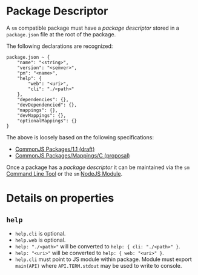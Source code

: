 Package Descriptor
==================

A `sm` compatible package must have a *package descriptor* stored in a `package.json` file at the root of the package.

The following declarations are recognized:

	package.json ~ {
		"name": "<string>",
		"version": "<semver>",
		"pm": "<name>",
		"help": {
            "web": "<uri>",
            "cli": "./<path>"
   		},
   		"dependencies": {},
		"devDependencied": {},
		"mappings": {},
		"devMappings": {},
		"optionalMappings": {}
	}

The above is loosely based on the following specifications:

  * [CommonJS Packages/1.1 (draft)](http://wiki.commonjs.org/wiki/Packages/1.1)
  * [CommonJS Packages/Mappings/C (proposal)](http://wiki.commonjs.org/wiki/Packages/Mappings/C)

Once a package has a *package descriptor* it can be maintained via the `sm` [Command Line Tool](./CommandLine.md) or
the `sm` [NodeJS Module](./NodejsModule.md).


Details on properties
=====================

`help`
------

  * `help.cli` is optional.
  * `help.web` is optional.
  * `help: "./<path>"` will be converted to `help: { cli: "./<path>" }`.
  * `help: "<uri>"` will be converted to `help: { web: "<uri>" }`.
  * `help.cli` must point to JS module within package. Module must export `main(API)` where
    `API.TERM.stdout` may be used to write to console.
